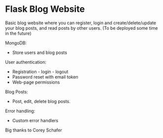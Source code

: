 # Flask Blog Website

Basic blog website where you can register, login and create/delete/update your blog posts, and read posts by other users. (To be deployed some time in the future)

MongoDB:
 - Store users and blog posts

User authentication: 
 - Registration - login - logout
 - Password reset with email token
 - Web-page permissions
 
Blog Posts:
 - Post, edit, delete blog posts.

Error handling:
 - Custom error handlers

Big thanks to Corey Schafer
